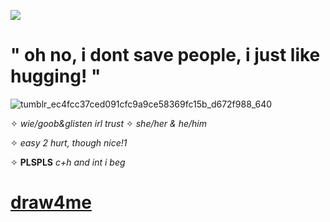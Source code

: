 ![](https://komarev.com/ghpvc/?username=litteryzu&color=542417&style=plastic&label=✧) 

# " oh no, i dont save people, i just like hugging! "

![tumblr_ec4fcc37ced091cfc9a9ce58369fc15b_d672f988_640](https://github.com/user-attachments/assets/f87cfd0e-2057-469d-a6e1-36e847bfcc9a)


 ✧ *wie/goob&glisten irl trust*  ✧ *she/her & he/him*

 ✧ *easy 2 hurt, though nice!1*

 ✧ **PLSPLS** *c+h and int i beg*



#  [draw4me](https://glistenskinner.straw.page)


